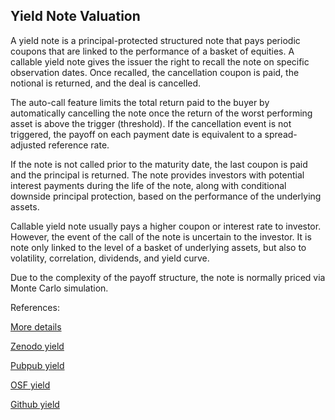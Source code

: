 ## Yield Note Valuation

A yield note is a principal-protected structured note that pays periodic coupons that are linked to the performance of a basket of equities. A callable yield note gives the issuer the right to recall the note on specific observation dates. Once recalled, the cancellation coupon is paid, the notional is returned, and the deal is cancelled.

The auto-call feature limits the total return paid to the buyer by automatically cancelling the note once the return of the worst performing asset is above the trigger (threshold). If the cancellation event is not triggered, the payoff on each payment date is equivalent to a spread-adjusted reference rate.

If the note is not called prior to the maturity date, the last coupon is paid and the principal is returned. The note provides investors with potential interest payments during the life of the note, along with conditional downside principal protection, based on the performance of the underlying assets.

Callable yield note usually pays a higher coupon or interest rate to investor. However, the event of the call of the note is uncertain to the investor. It is note only linked to the level of a basket of underlying assets, but also to volatility, correlation, dividends, and yield curve.


Due to the complexity of the payoff structure, the note is normally priced via Monte Carlo simulation. 





References:
   
[More details](./EqYield-23.pdf)   
   
[Zenodo yield](https://zenodo.org/record/5759793/files/Zenodo-EqYield.pdf)
   
[Pubpub yield](https://david.pubpub.org/pub/phabu3zx/release/1)
   
[OSF yield](https://osf.io/mhktc/download)

[Github yield](https://ia803403.us.archive.org/0/items/eq-yield-23/EqYield-archive.pdf)  